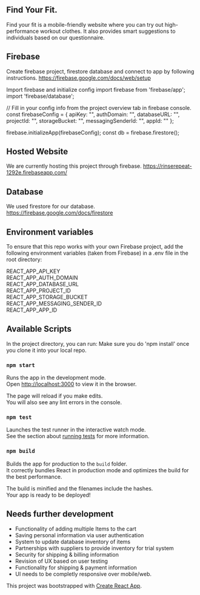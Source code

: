 ## Find Your Fit.

Find your fit is a mobile-friendly website where you can try out high-performance workout clothes.
It also provides smart suggestions to individuals based on our questionnaire.

## Firebase
Create firebase project, firestore database and connect to app by following instructions.
https://firebase.google.com/docs/web/setup

Import firebase and initialize config
import firebase from 'firebase/app';
import 'firebase/database';

// Fill in your config info from the project overview tab in firebase console.
const firebaseConfig = {
  apiKey: "",
  authDomain: "",
  databaseURL: "",
  projectId: "",
  storageBucket: "",
  messagingSenderId: "",
  appId: ""
};

firebase.initializeApp(firebaseConfig);
const db = firebase.firestore();

## Hosted Website

We are currently hosting this project through firebase.
https://rinserepeat-1292e.firebaseapp.com/


## Database

We used firestore for our database.
https://firebase.google.com/docs/firestore

## Environment variables

To ensure that this repo works with your own Firebase project, add the following environment variables (taken from Firebase) in a .env file in the root directory:

REACT_APP_API_KEY<br>
REACT_APP_AUTH_DOMAIN<br>
REACT_APP_DATABASE_URL<br>
REACT_APP_PROJECT_ID<br>
REACT_APP_STORAGE_BUCKET<br>
REACT_APP_MESSAGING_SENDER_ID<br>
REACT_APP_APP_ID<br>

## Available Scripts

In the project directory, you can run:
Make sure you do 'npm install' once you clone it into your local repo.

### `npm start`

Runs the app in the development mode.<br />
Open [http://localhost:3000](http://localhost:3000) to view it in the browser.

The page will reload if you make edits.<br />
You will also see any lint errors in the console.

### `npm test`

Launches the test runner in the interactive watch mode.<br />
See the section about [running tests](https://facebook.github.io/create-react-app/docs/running-tests) for more information.

### `npm build`

Builds the app for production to the `build` folder.<br />
It correctly bundles React in production mode and optimizes the build for the best performance.

The build is minified and the filenames include the hashes.<br />
Your app is ready to be deployed!

## Needs further development

- Functionality of adding multiple Items to the cart
- Saving personal information via user authentication
- System to update database inventory of items
- Partnerships with suppliers to provide inventory for trial system
- Security for shipping & billing information
- Revision of UX based on user testing
- Functionality for shipping & payment information
- UI needs to be completly responsive over mobile/web.

This project was bootstrapped with [Create React App](https://github.com/facebook/create-react-app).
